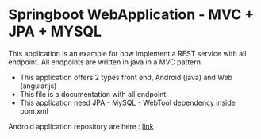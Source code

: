 # Springboot WebApplication - MVC + JPA + MYSQL
This application is an example for how implement a REST service with all endpoint. 
All endpoints are written in java in a MVC pattern.

- This application offers 2 types front end, Android (java) and Web (angular.js)
- This file is a documentation with all endpoint.
- This application need JPA - MySQL - WebTool dependency inside pom.xml

Android application repository are here :
[link](https://github.com/Mauro2888/Springboot_WebApp)

